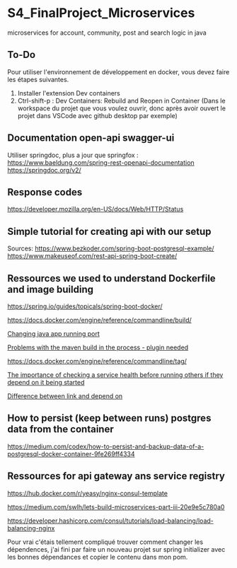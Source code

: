 # S4_FinalProject_Microservices

microservices for account, community, post and search logic in java

## To-Do

Pour utiliser l'environnement de développement en docker, vous devez faire les étapes suivantes.

1. Installer l'extension Dev containers
2. Ctrl-shift-p : Dev Containers: Rebuild and Reopen in Container (Dans le workspace du projet que vous voulez ouvrir, donc après avoir ouvert le projet dans VSCode avec github desktop par exemple)

## Documentation open-api swagger-ui

Utiliser springdoc, plus a jour que springfox :
<https://www.baeldung.com/spring-rest-openapi-documentation>
<https://springdoc.org/v2/>

## Response codes

<https://developer.mozilla.org/en-US/docs/Web/HTTP/Status>

## Simple tutorial for creating api with our setup

Sources:
<https://www.bezkoder.com/spring-boot-postgresql-example/>
<https://www.makeuseof.com/rest-api-spring-boot-create/>

## Ressources we used to understand Dockerfile and image building

<https://spring.io/guides/topicals/spring-boot-docker/>

<https://docs.docker.com/engine/reference/commandline/build/>

[Changing java app running port](https://www.baeldung.com/spring-boot-change-port)

[Problems with the maven build in the process - plugin needed](https://stackoverflow.com/questions/36427868/failed-to-execute-goal-org-apache-maven-pluginsmaven-surefire-plugin2-12test)

<https://docs.docker.com/engine/reference/commandline/tag/>

[The importance of checking a service health before running others if they depend on it being started](https://stackoverflow.com/questions/68411932/my-spring-boot-app-container-cant-connect-to-my-postgresql-database)

[Difference between link and depend on](https://www.baeldung.com/ops/docker-compose-links-depends-on)

## How to persist (keep between runs) postgres data from the container

<https://medium.com/codex/how-to-persist-and-backup-data-of-a-postgresql-docker-container-9fe269ff4334>

## Ressources for api gateway ans service registry

<https://hub.docker.com/r/yeasy/nginx-consul-template>

<https://medium.com/swlh/lets-build-microservices-part-iii-20e9e5c780a0>

<https://developer.hashicorp.com/consul/tutorials/load-balancing/load-balancing-nginx>

Pour vrai c'étais tellement compliqué trouver comment changer les dépendences, j'ai fini par faire un nouveau projet sur spring initializer avec les bonnes dépendances et copier le contenu dans mon pom.
